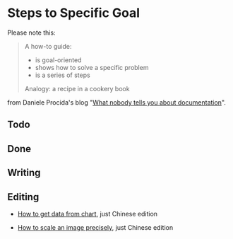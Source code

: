 # Steps to Specific Goal

Please note this:

> A how-to guide:
>
>   - is goal-oriented
>   - shows how to solve a specific problem
>   - is a series of steps
>
> Analogy: a recipe in a cookery book

from Daniele Procida's blog "[What nobody tells you about documentation](https://www.divio.com/blog/documentation/)".

## Todo

## Done

## Writing

## Editing

- [How to get data from chart](/how-to/get-data-from-chart.md "How to Get Data from Chart"), just Chinese edition

- [How to scale an image precisely](/how-to/scale-image.md "How to scale a image precisely"), just Chinese edition

